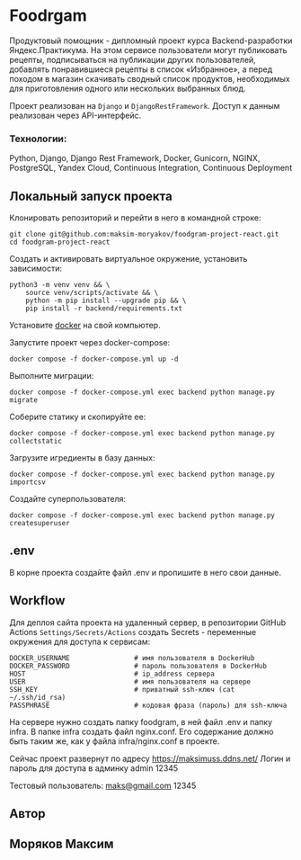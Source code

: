 # Foodrgam

Продуктовый помощник - дипломный проект курса Backend-разработки Яндекс.Практикума. На этом сервисе пользователи могут публиковать рецепты, подписываться на публикации других пользователей, добавлять понравившиеся рецепты в список «Избранное», а перед походом в магазин скачивать сводный список продуктов, необходимых для приготовления одного или нескольких выбранных блюд.

Проект реализован на `Django` и `DjangoRestFramework`. Доступ к данным реализован через API-интерфейс. 


### Технологии:

Python, Django, Django Rest Framework, Docker, Gunicorn, NGINX, PostgreSQL, Yandex Cloud, Continuous Integration, Continuous Deployment

## Локальный запуск проекта

Клонировать репозиторий и перейти в него в командной строке:

```
git clone git@github.com:maksim-moryakov/foodgram-project-react.git
cd foodgram-project-react
```

Cоздать и активировать виртуальное окружение, установить зависимости:

```
python3 -m venv venv && \ 
    source venv/scripts/activate && \
    python -m pip install --upgrade pip && \
    pip install -r backend/requirements.txt
```

Установите [docker](https://www.docker.com/) на свой компьютер.

Запустите проект через docker-compose:

```
docker compose -f docker-compose.yml up -d
```

Выполните миграции:

```
docker compose -f docker-compose.yml exec backend python manage.py migrate
```

Соберите статику и скопируйте ее:

```
docker compose -f docker-compose.yml exec backend python manage.py collectstatic 
```

Загрузите игредиенты в базу данных:

```
docker compose -f docker-compose.yml exec backend python manage.py importcsv
```

Создайте суперпользователя:

```
docker compose -f docker-compose.yml exec backend python manage.py createsuperuser
```

## .env

В корне проекта создайте файл .env и пропишите в него свои данные.

## Workflow

Для деплоя сайта проекта на удаленный сервер, в репозитории GitHub Actions `Settings/Secrets/Actions` создать Secrets - переменные окружения для доступа к сервисам:

```
DOCKER_USERNAME                # имя пользователя в DockerHub
DOCKER_PASSWORD                # пароль пользователя в DockerHub
HOST                           # ip_address сервера
USER                           # имя пользователя на сервере
SSH_KEY                        # приватный ssh-ключ (cat ~/.ssh/id_rsa)
PASSPHRASE                     # кодовая фраза (пароль) для ssh-ключа
```
На сервере нужно создать папку foodgram, в ней файл .env и папку infra. В папке infra создать файл
nginx.conf. Его содержание должно быть таким же, как у файла infra/nginx.conf в проекте.

Сейчас проект развернут по адресу https://maksimuss.ddns.net/
Логин и пароль для доступа в админку
admin 
12345

Тестовый пользователь:
maks@gmail.com
12345

## Автор
## Моряков Максим
